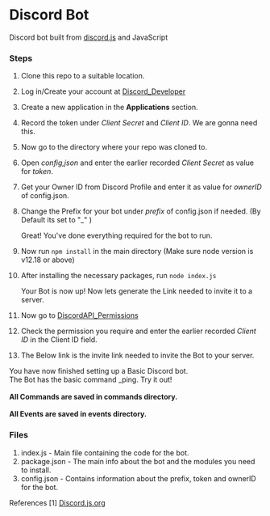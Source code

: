 # Discord Bot 
Discord bot built from [discord.js](https://discord.js.org/#/) and JavaScript

### Steps

1. Clone this repo to a suitable location.
2. Log in/Create your account at [Discord_Developer](https://discord.com/developers)
3. Create a new application in the **Applications** section.
4. Record the token under *Client Secret* and  *Client ID*. We are gonna need this. 
5. Now go to the directory where your repo was cloned to.
6. Open *config,json* and enter the earlier recorded *Client Secret* as value for *token*. 
7. Get your Owner ID from Discord Profile and enter it as value for *ownerID* of config.json.
8. Change the Prefix for your bot under *prefix* of config.json if needed. (By Default its set to "_" )

    Great! You've done everything required for the bot to run.

9. Now run ```npm install``` in the main directory (Make sure node version is v12.18 or above)
10. After installing the necessary packages, run ```node index.js```

    Your Bot is now up! Now lets generate the Link needed to invite it to a server.

11. Now go to [DiscordAPI_Permissions](https://discordapi.com/permissions.html)
12. Check the permission you require and enter the earlier recorded *Client ID* in the Client ID field.
13. The Below link is the invite link needed to invite the Bot to your server.

You have now finished setting up a Basic Discord bot. \
The Bot has the basic command _ping. Try it out! \
      \
**All Commands are saved in commands directory.**  \
      \
**All Events are saved in events directory.**    

### Files

1. index.js - Main file containing the code for the bot.
2. package.json - The main info about the bot and the modules you need to install.
3. config.json - Contains information about the prefix, token and ownerID for the bot.


References
 \[1\] [Discord.js.org](https://discord.js.org/)
